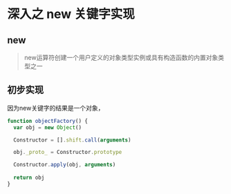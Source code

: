 # 深入之 new 关键字实现

## new

> new运算符创建一个用户定义的对象类型实例或具有构造函数的内置对象类型之一

## 初步实现

因为new关键字的结果是一个对象，

````javascript
function objectFactory() {
  var obj = new Object()

  Constructor = [].shift.call(arguments)

  obj._proto_ = Constructor.prototype

  Constructor.apply(obj, arguments)
  
  return obj
}
````